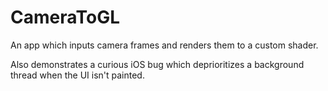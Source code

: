 # CameraToGL
An app which inputs camera frames and renders them to a custom shader.

Also demonstrates a curious iOS bug which deprioritizes a background thread when the UI isn't painted.
